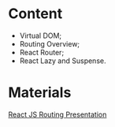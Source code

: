 # Content
- Virtual DOM;
- Routing Overview;
- React Router;
- React Lazy and Suspense.

# Materials
[React JS Routing Presentation](https://github.com/TheStormWeaver/Front-End/files/7564176/04.-React-JS-Routing.pptx)
